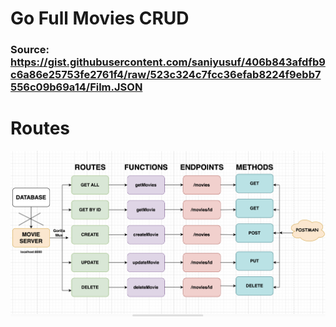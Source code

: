 # Go Full Movies CRUD

### Source: https://gist.githubusercontent.com/saniyusuf/406b843afdfb9c6a86e25753fe2761f4/raw/523c324c7fcc36efab8224f9ebb7556c09b69a14/Film.JSON

# Routes
![Routes](Routes.png)